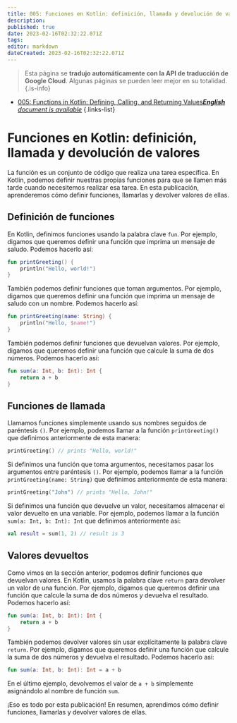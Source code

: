 ```yaml
---
title: 005: Funciones en Kotlin: definición, llamada y devolución de valores
description: 
published: true
date: 2023-02-16T02:32:22.071Z
tags: 
editor: markdown
dateCreated: 2023-02-16T02:32:22.071Z
---
```


> Esta página se **tradujo automáticamente con la API de traducción de Google Cloud**.
Algunas páginas se pueden leer mejor en su totalidad.{.is-info}



- [005: Functions in Kotlin: Defining, Calling, and Returning Values***English** document is available*](/en/Knowledge-base/Kotlin/Learning/005-functions-in-kotlin-defining-calling-and-returning-values)
{.links-list}


# Funciones en Kotlin: definición, llamada y devolución de valores

La función es un conjunto de código que realiza una tarea específica. En Kotlin, podemos definir nuestras propias funciones para que se llamen más tarde cuando necesitemos realizar esa tarea. En esta publicación, aprenderemos cómo definir funciones, llamarlas y devolver valores de ellas.

## Definición de funciones

En Kotlin, definimos funciones usando la palabra clave ```fun```. Por ejemplo, digamos que queremos definir una función que imprima un mensaje de saludo. Podemos hacerlo así:

```kotlin
fun printGreeting() {
    println("Hello, world!")
}
```

También podemos definir funciones que toman argumentos. Por ejemplo, digamos que queremos definir una función que imprima un mensaje de saludo con un nombre. Podemos hacerlo así:

```kotlin
fun printGreeting(name: String) {
    println("Hello, $name!")
}
```

También podemos definir funciones que devuelvan valores. Por ejemplo, digamos que queremos definir una función que calcule la suma de dos números. Podemos hacerlo así:

```kotlin
fun sum(a: Int, b: Int): Int {
    return a + b
}
```

## Funciones de llamada

Llamamos funciones simplemente usando sus nombres seguidos de paréntesis ```()```. Por ejemplo, podemos llamar a la función ```printGreeting()``` que definimos anteriormente de esta manera:

```kotlin
printGreeting() // prints "Hello, world!"
```

Si definimos una función que toma argumentos, necesitamos pasar los argumentos entre paréntesis ```()```. Por ejemplo, podemos llamar a la función ```printGreeting(name: String)``` que definimos anteriormente de esta manera:

```kotlin
printGreeting("John") // prints "Hello, John!"
```

Si definimos una función que devuelve un valor, necesitamos almacenar el valor devuelto en una variable. Por ejemplo, podemos llamar a la función ```sum(a: Int, b: Int): Int``` que definimos anteriormente así:

```kotlin
val result = sum(1, 2) // result is 3
```

## Valores devueltos

Como vimos en la sección anterior, podemos definir funciones que devuelvan valores. En Kotlin, usamos la palabra clave ```return``` para devolver un valor de una función. Por ejemplo, digamos que queremos definir una función que calcule la suma de dos números y devuelva el resultado. Podemos hacerlo así:

```kotlin
fun sum(a: Int, b: Int): Int {
    return a + b
}
```

También podemos devolver valores sin usar explícitamente la palabra clave ```return```. Por ejemplo, digamos que queremos definir una función que calcule la suma de dos números y devuelva el resultado. Podemos hacerlo así:

```kotlin
fun sum(a: Int, b: Int): Int = a + b
```

En el último ejemplo, devolvemos el valor de ```a + b``` simplemente asignándolo al nombre de función ```sum```.

¡Eso es todo por esta publicación! En resumen, aprendimos cómo definir funciones, llamarlas y devolver valores de ellas.
